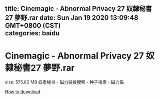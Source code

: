 
title: Cinemagic - Abnormal Privacy 27 奴隸秘書27 夢野.rar
date: Sun Jan 19 2020 13:09:48 GMT+0800 (CST)    
categories: baidu
---

# Cinemagic - Abnormal Privacy 27 奴隸秘書27 夢野.rar
size: 575.80 MB
 奴隶秘书 - 磁力链接搜索 - 种子搜索 - 磁力猫
 

[How to download](https://bpcam.bemobtrk.com/go/2ceec3aa-1ca2-46d6-b9ff-aaa5c184517c?jno=392)